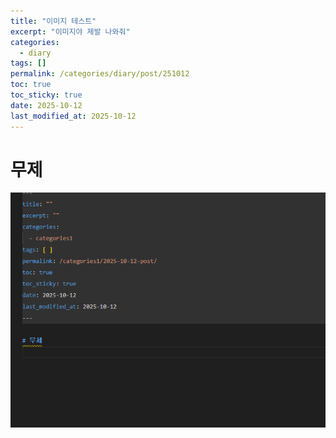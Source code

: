 ```yaml
---
title: "이미지 테스트"
excerpt: "이미지야 제발 나와줘"
categories:
  - diary
tags: []
permalink: /categories/diary/post/251012
toc: true
toc_sticky: true
date: 2025-10-12
last_modified_at: 2025-10-12
---
```


# 무제

![2025-10-12-20-42-59.png](/assets/images/posts_img/2025-10-12-post/2025-10-12-20-42-59.png)
